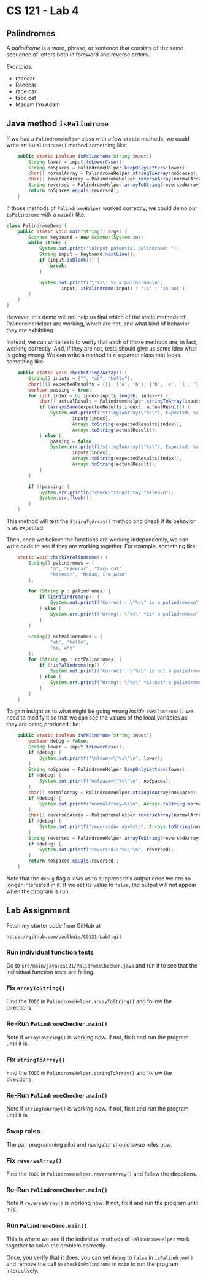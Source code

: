 # CS 121 - Lab 4

## Palindromes

A *palindrome* is a word, phrase, or sentence
that consists of the same sequence of letters
both in foreword and reverse orders.

*Examples:*

* racecar
* Racecar
* race car
* taco cat
* Madam I'm Adam

## Java method `isPalindrome`

If we had a `PalindromeHelper` class with a few `static` methods,
we could write an `isPalindrome()` method something
like:

```java
    public static boolean isPalindrome(String input){
        String lower = input.toLowerCase();
        String noSpaces = PalindromeHelper.keepOnlyLetters(lower);
        char[] normalArray = PalindromeHelper.stringToArray(noSpaces);
        char[] reversedArray = PalindromeHelper.reverseArray(normalArray);
        String reversed = PalindromeHelper.arrayToString(reversedArray);
        return noSpaces.equals(reversed);
    }
```

If those methods of `PalindromeHelper` worked
correctly, we could demo our `isPalindrome` with
a `main()` like:

```java
class PalindromeDemo {
    public static void main(String[] args) {
        Scanner keyboard = new Scanner(System.in);
        while (true) {
            System.out.print("\nInput potential palindrome: ");
            String input = keyboard.nextLine();
            if (input.isBlank()) {
                break;
            }

            System.out.printf("\"%s\" %s a palindrome\n",
                    input, isPalindrome(input) ? "is" : "is not");
        }
    }
}
```

However, this demo will not help us
find which of the static methods of
PalindromeHelper are working, which are not, 
and what kind of behavior they
are exhibiting. 

Instead, we can write tests to verify that
each of those methods are, in fact, working
correctly. And, if they are not, tests
should give us some idea what is going wrong.
We can write a method
in a separate class that looks
something like:
```java
    public static void checkString2Array() {
        String[] inputs = {"", "ab", "hello"};
        char[][] expectedResults = {{}, {'a', 'b'}, {'h', 'e', 'l', 'l', 'o'}};
        boolean passing = true;
        for (int index = 0; index<inputs.length; index++) {
            char[] actualResult = PalindromeHelper.stringToArray(inputs[index]);
            if (arraysSame(expectedResults[index], actualResult)) {
                System.out.printf("stringToArray(\"%s\"), Expected: %s, got %s\n",
                        inputs[index],
                        Arrays.toString(expectedResults[index]),
                        Arrays.toString(actualResult));
            } else {
                passing = false;
                System.err.printf("stringToArray(\"%s\"), Expected: %s, got %s\n",
                        inputs[index],
                        Arrays.toString(expectedResults[index]),
                        Arrays.toString(actualResult));
            }
        }

        if (!passing) {
            System.err.println("checkString2Array failed\n");
            System.err.flush();
        }
    }
```

This method will test the `StringToArray()` method
and check if its behavior is as expected.


Then, once we believe the functions are working
independently, we can write code to see if they
are working together. For example, something like:

```java
    static void checkIsPalindrome() {
        String[] palindromes = {
                "a", "racecar", "taco cat",
                "Racecar", "Madam, I'm Adam"
        };

        for (String p : palindromes) {
            if (isPalindrome(p)) {
                System.out.printf("Correct!: \"%s\" is a palindrome\n", p);
            } else {
                System.err.printf("Wrong!: \"%s\" *is* a palindrome\n", p);
            }
        }

        String[] notPalindromes = {
                "ab", "hello",
                "no, why"
        };
        for (String np : notPalindromes) {
            if (!isPalindrome(np)) {
                System.out.printf("Correct!: \"%s\" is not a palindrome\n", np);
            } else {
                System.err.printf("Wrong!: \"%s\" *is not* a palindrome\n", np);
            }
        }
    }
```

To gain insight as to what might be
going wrong *inside* `IsPalindrome()`
we need to modify it so that we can see
the values of the local variables
as they are being produced like:

```java
    public static boolean isPalindrome(String input){
        boolean debug = false;
        String lower = input.toLowerCase();
        if (debug) {
            System.out.printf("\nlower=\"%s\"\n", lower);
        }
        String noSpaces = PalindromeHelper.keepOnlyLetters(lower);
        if (debug) {
            System.out.printf("noSpace=\"%s\"\n", noSpaces);
        }
        char[] normalArray = PalindromeHelper.stringToArray(noSpaces);
        if (debug) {
            System.out.printf("normalArray=%s\n", Arrays.toString(normalArray));
        }
        char[] reversedArray = PalindromeHelper.reverseArray(normalArray);
        if (debug) {
            System.out.printf("reversedArray=%s\n", Arrays.toString(normalArray));
        }
        String reversed = PalindromeHelper.arrayToString(reversedArray);
        if (debug) {
            System.out.printf("reversed=\"%s\"\n", reversed);
        }
        return noSpaces.equals(reversed);
    }
```

Note that the `debug` flag allows us
to suppress this output once we are
no longer interested in it. If we set
its value to `false`, the output will
not appear when the program is run.

## Lab Assignment

Fetch my starter code from GitHub at

```
https://github.com/paulbuis/CS121-Lab5.git
```

### Run individual function tests

Go to `src/main/java/cs121/PalidromeChecker.java`
and run it to see that the individual function tests
are failing.

### Fix `arrayToString()`

Find the `TODO` in `PalindromeHelper.arrayToString()`
and follow the directions.

### Re-Run `PalindromeChecker.main()`

Note if `arrayToString()` is working
now. If not, fix it and run the program
until it is.

### Fix `stringToArray()`

Find the `TODO` in `PalindromeHelper.stringToArray()`
and follow the directions.

### Re-Run `PalindromeChecker.main()`

Note if `stringToArray()` is working
now. If not, fix it and run the program
until it is.

### Swap roles

The pair programming pilot and navigator should swap
roles now.

### Fix `reverseArray()`

Find the `TODO` in `PalindromeHelper.reverseArray()`
and follow the directions.

### Re-Run `PalindromeChecker.main()`

Note if `reverseArray()` is working
now. If not, fix it and run the program
until it is.

### Run `PalindromeDemo.main()`

This is where we see if the individual
methods of `PalindromeHelper` work
together to solve the problem correctly.

Once, you verify that it does, you
can set `debug` to `false` in `isPalindrome()`
and remove the call to `checkIsPalindrome` in
`main` to run the program interactively.

